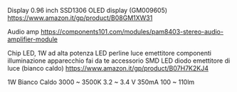 Display 0.96 inch SSD1306 OLED display (GM009605)
https://www.amazon.it/gp/product/B08GM1XW31

Audio amp
https://components101.com/modules/pam8403-stereo-audio-amplifier-module

Chip LED, 1W ad alta potenza LED perline luce emettitore componenti illuminazione apparecchio fai da te accessorio SMD LED diodo emettitore di luce (bianco caldo)
https://www.amazon.it/gp/product/B07H7K2KJ4

1W Bianco Caldo 3000 ~ 3500K 3.2 ~ 3.4 V 350mA 100 ~ 110lm
